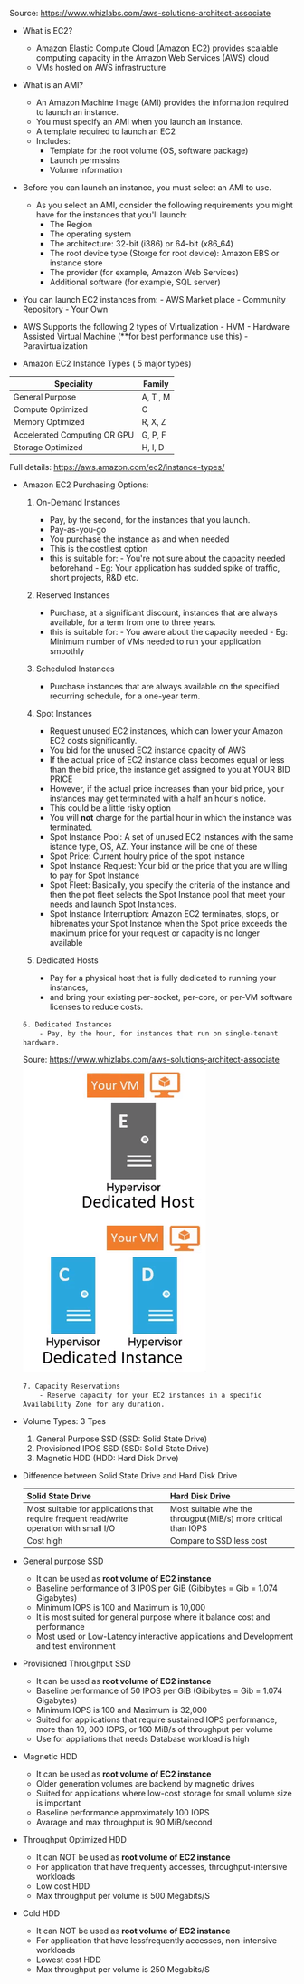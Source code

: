 Source: https://www.whizlabs.com/aws-solutions-architect-associate

* What is EC2?
   - Amazon Elastic Compute Cloud (Amazon EC2) provides scalable computing capacity in the Amazon Web Services (AWS) cloud
   - VMs hosted on AWS infrastructure 
   
* What is an AMI?
    - An Amazon Machine Image (AMI) provides the information required to launch an instance. 
    - You must specify an AMI when you launch an instance.
    - A template required to launch an EC2
    - Includes:
        - Template for the root volume (OS, software package)
        - Launch permissins
        - Volume information
        
* Before you can launch an instance, you must select an AMI to use. 
    - As you select an AMI, consider the following requirements you might have for the instances that you'll launch:
         - The Region
         - The operating system
         - The architecture: 32-bit (i386) or 64-bit (x86_64)
         - The root device type (Storge for root device): Amazon EBS or instance store
         - The provider (for example, Amazon Web Services)
         - Additional software (for example, SQL server)
         
* You can launch EC2 instances from:
      - AWS Market place
      - Community Repository
      - Your Own
  
* AWS Supports the following 2 types of Virtualization
      - HVM - Hardware Assisted Virtual Machine (**for best performance use this)
      - Paravirtualization 
            
 * Amazon EC2 Instance Types ( 5 major types)
 
 | Speciality | Family | 
 |------------|--------|
 | General Purpose | A, T , M | 
 | Compute Optimized | C |
 | Memory Optimized | R, X, Z |
 | Accelerated Computing OR GPU | G, P, F |
 | Storage Optimized | H, I, D |
 
 Full details: https://aws.amazon.com/ec2/instance-types/
 
* Amazon EC2 Purchasing Options: 

    1. On-Demand Instances  
         - Pay, by the second, for the instances that you launch.
         - Pay-as-you-go
         - You purchase the instance as and when needed
         - This is the costliest option
         - this is suitable for:
               - You're not sure about the capacity needed beforehand
               - Eg: Your application has sudded spike of traffic, short projects, R&D etc.    
               
    2. Reserved Instances 
         - Purchase, at a significant discount, instances that are always available, for a term from one to three years.
         - this is suitable for:
               - You aware about the capacity needed
               - Eg: Minimum number of VMs needed to run your application smoothly           
               
    3. Scheduled Instances  
         - Purchase instances that are always available on the specified recurring schedule, for a one-year term.   
         
    4. Spot Instances  
         - Request unused EC2 instances, which can lower your Amazon EC2 costs significantly.
         - You bid for the unused EC2 instance cpacity of AWS
         - If the actual price of EC2 instance class becomes equal or less than the bid price, the instance get assigned to you at YOUR             BID PRICE
         - However, if the actual price increases than your bid price, your instances may get terminated with a half an hour's notice. 
         -  This could be a little risky option
         - You will **not** charge for the partial hour in which the instance was terminated. 
         * Spot Instance Pool: A set of unused EC2 instances with the same istance type, OS, AZ. Your instance will be one of these
         * Spot Price: Current houlry price of the spot instance
         * Spot Instance Request: Your bid or the price that you are willing to pay for Spot Instance
         * Spot Fleet: Basically, you specify the criteria of the instance and then the pot fleet selects the Spot Instance pool that               meet your needs and launch Spot Instances.
         * Spot Instance Interruption: Amazon EC2 terminates, stops, or hibrenates your Spot Instance when the Spot price exceeds the              maximum price for your request or capacity is no longer available 
         
     5. Dedicated Hosts
          - Pay for a physical host that is fully dedicated to running your instances, 
          - and bring your existing per-socket, per-core, or per-VM software licenses to reduce costs.
          
      6. Dedicated Instances 
          - Pay, by the hour, for instances that run on single-tenant hardware.
     Soure: https://www.whizlabs.com/aws-solutions-architect-associate    
     ![DedicatedHost.PNG](/DedicatedHost.PNG)
 
      7. Capacity Reservations 
          - Reserve capacity for your EC2 instances in a specific Availability Zone for any duration.
          
 * Volume Types: 3 Tpes
      1. General Purpose SSD (SSD: Solid State Drive)
      2. Provisioned IPOS SSD (SSD: Solid State Drive)
      3. Magnetic HDD (HDD: Hard Disk Drive)
 
 * Difference between Solid State Drive and Hard Disk Drive
  
    | Solid State Drive | Hard Disk Drive |
    |-------------------|-----------------|
    | Most suitable for applications that require frequent read/write operation with small I/O | Most suitable whe the througput(MiB/s) more critical than IOPS |
    | Cost high | Compare to SSD less cost |
    
 * General purpose SSD
    - It can be used as **root volume of EC2 instance**
    - Baseline performance of 3 IPOS per GiB (Gibibytes = Gib = 1.074 Gigabytes)
    - Minimum IOPS is 100 and Maximum is 10,000
    - It is most suited for general purpose where it balance cost and performance   
    - Most used or Low-Latency interactive applications and Development and test environment
    
 * Provisioned Throughput SSD
    - It can be used as **root volume of EC2 instance**
    - Baseline performance of 50 IPOS per GiB (Gibibytes = Gib = 1.074 Gigabytes)
    - Minimum IOPS is 100 and Maximum is 32,000
    - Suited for applications that require sustained IOPS performance, more than 10, 000 IOPS, or 160 MiB/s of throughput per volume
    - Use for appliations that needs Database workload is high
    
  * Magnetic HDD
    - It can be used as **root volume of EC2 instance**
    - Older generation volumes are backend by magnetic drives
    - Suited for applications where low-cost storage for small volume size is important
    - Baseline performance approximately 100 IOPS
    - Avarage and max throughput is 90 MiB/second
  
  * Throughput Optimized HDD
    - It can NOT be used as **root volume of EC2 instance**
    - For application that have frequenty accesses, throughput-intensive workloads
    - Low cost HDD
    - Max throughput per volume is 500 Megabits/S
    
  * Cold HDD
    - It can NOT be used as **root volume of EC2 instance**
    - For application that have lessfrequently accesses, non-intensive workloads
    - Lowest cost HDD
    - Max throughput per volume is 250 Megabits/S
   
    
    
    
    
